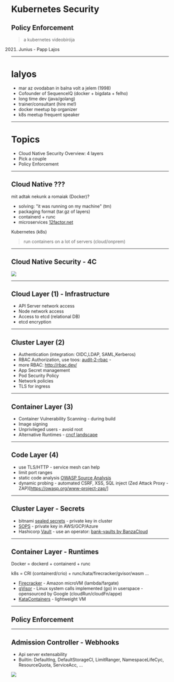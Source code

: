 # Kubernetes Security

## Policy Enforcement

> a kubernetes videobírója

2021. Junius - Papp Lajos

---

# lalyos

- mar az ovodaban in balna volt a jelem (1998)
- Cofounder of SequenceIQ (docker + bigdata + felho)
- long time dev (java/golang)
- trainer/consultant (hire me!)
- docker meetup bp organizer
- k8s meetup frequent speaker

---

# Topics

-  Cloud Native Security Overview: 4 layers
-  Pick a couple
-  Policy Enforcement

---

## Cloud Native ???

mit adtak nekunk a romaiak (Docker)?
- solving: "it was running on my machine" (tm)
- packaging format (tar.gz of layers)
- containerd + runc
- microservices [12factor.net](https://12factor.net/)

Kubernetes (k8s)
> run containers on a lot of servers (cloud/onprem)

---

## Cloud Native Security - 4C

![](https://d33wubrfki0l68.cloudfront.net/50846f7aa12f39c374f4e5ace769efe26a92f7d7/8fe83/images/docs/4c.png)

---

## Cloud Layer (1) - Infrastructure

- API Server network access
- Node network access
- Access to etcd (relational DB)
- etcd encryption

---

## Cluster Layer (2)

- Authentication (integration: OIDC,LDAP, SAML,Kerberos)
- RBAC Authorization, use toos: [audit-2-rbac](https://github.com/liggitt/audit2rbac) - 
- more RBAC: http://rbac.dev/
- App Secret management
- Pod Security Policy
- Network policies
- TLS for ingress

---

## Container Layer (3)

- Container Vulnerability Scanning - during build
- Image signing
- Unprivileged users - avoid root
- Alternative Runtimes - [cncf landscape](https://landscape.cncf.io/card-mode?category=container-runtime&grouping=category)

---

## Code Layer (4)

- use TLS/HTTP - service mesh can help
- limit port ranges
- static code analysis [OWASP Source Analysis](https://owasp.org/www-community/Source_Code_Analysis_Tools)
- dynamic probing - automated CSRF, XSS, SQL inject (Zed Attack Proxy - ZAP)[https://owasp.org/www-project-zap/]

---

## Cluster Layer - Secrets

- bitnami [sealed secrets](https://github.com/bitnami-labs/sealed-secrets) - private key in cluster
- [SOPS](https://github.com/isindir/sops-secrets-operator) - private key in AWS/GCP/Azure
- Hashicorp [Vault](https://www.vaultproject.io/docs/platform/k8s) - use an operator: [bank-vaults by BanzaCloud](https://banzaicloud.com/docs/bank-vaults/operator/)

---

## Container Layer -  Runtimes

Docker = dockerd + containerd + runc

k8s = CRI (containerd/crio) + runc/kata/firecracker/gvisor/wasm ...

- [Firecracker](https://firecracker-microvm.github.io/) - Amazon microVM (lambda/fargate)
- [gVisor](https://gvisor.dev/) -  Linux system calls implemented (go) in userspace - opensourced by Google (cloudRun/cloudFn/appe)
- [KataContainers](https://katacontainers.io/) - lightweight VM

---

## Policy Enforcement

---
## Admission Controller - Webhooks

- Api server extensability
- Builtin: DefaultIng, DefaultStorageCl, LimitRanger, NamespaceLifeCyc, ResourceQuota, ServiceAcc, ...

![](https://banzaicloud.com/img/blog/admission-webhooks/webhooks.png)